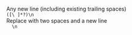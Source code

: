 Any new line (including existing trailing spaces)  
`([\ ]*?)\n`  
Replace with two spaces and a new line  
`  \n`  
<br />  
  

